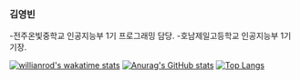 ### 김영빈
-전주온빛중학교 인공지능부 1기 프로그래밍 담당.
-호남제일고등학교 인공지능부 1기 기장.

<!--
**Nekonic/Nekonic** is a ✨ _special_ ✨ repository because its `README.md` (this file) appears on your GitHub profile.

Here are some ideas to get you started:

- 🔭 I’m currently working on ...
- 🌱 I’m currently learning ...
- 👯 I’m looking to collaborate on ...
- 🤔 I’m looking for help with ...
- 💬 Ask me about ...
- 📫 How to reach me: ...
- 😄 Pronouns: ...
- ⚡ Fun fact: ...
-->
[![willianrod's wakatime stats](https://github-readme-stats.vercel.app/api/wakatime?username=Nekonic)](https://github.com/anuraghazra/github-readme-stats)
[![Anurag's GitHub stats](https://github-readme-stats.vercel.app/api?username=Nekonic&theme=radical)](https://github.com/Nekonic/Nekonic)
[![Top Langs](https://github-readme-stats.vercel.app/api/top-langs/?username=Nekonic&langs_count=8)](https://github.com/Nekonic/Nekonic)
